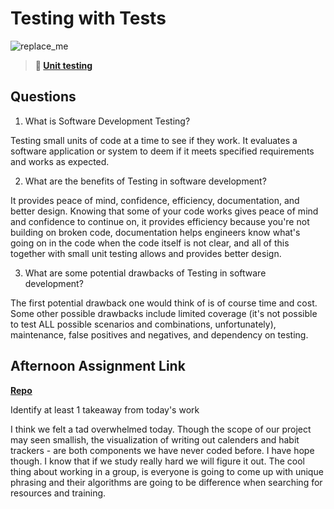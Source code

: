 # Testing with Tests

![replace_me](https://codeworks.blob.core.windows.net/public/assets/img/illustrations/placeholder.svg)

> **📖 [Unit testing](https://codeworksacademy.com/fs-student-guide/resources/wk8-9/03-Unit-Testing)**

## Questions

1. What is Software Development Testing?

Testing small units of code at a time to see if they work. It evaluates a software application or system to deem if it meets specified requirements and works as expected.

2. What are the benefits of Testing in software development?

It provides peace of mind, confidence, efficiency, documentation, and better design. Knowing that some of your code works gives peace of mind and confidence to continue on, it provides efficiency because you're not building on broken code, documentation helps engineers know what's going on in the code when the code itself is not clear, and all of this together with small unit testing allows and provides better design.

3. What are some potential drawbacks of Testing in software development?

The first potential drawback one would think of is of course time and cost. Some other possible drawbacks include limited coverage (it's not possible to test ALL possible scenarios and combinations, unfortunately), maintenance, false positives and negatives, and dependency on testing.

## Afternoon Assignment Link

**[Repo](https://github.com/BDVassar/DailyRhythm)**

Identify at least 1 takeaway from today's work

I think we felt a tad overwhelmed today. Though the scope of our project may seen smallish, the visualization of writing out calenders and habit trackers - are both components we have never coded before. I have hope though. I know that if we study really hard we will figure it out. The cool thing about working in a group, is everyone is going to come up with unique phrasing and their algorithms are going to be difference when searching for resources and training.
